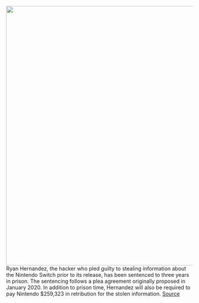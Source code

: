 <img src='https://cdn.vox-cdn.com/thumbor/Twz7J5NfH5MfFies1WAQlcAJxqw=/0x0:2040x1360/1200x800/filters:focal(857x517:1183x843)/cdn.vox-cdn.com/uploads/chorus_image/image/68224127/jbareham_1492_170228_0097.0.0.jpg' width='700px' /><br/>
Ryan Hernandez, the hacker who pled guilty to stealing information about the Nintendo Switch prior to its release, has been sentenced to three years in prison. The sentencing follows a plea agreement originally proposed in January 2020. In addition to prison time, Hernandez will also be required to pay Nintendo $259,323 in retribution for the stolen information.
<a href='https://www.theverge.com/2020/12/1/21866716/nintendo-switch-hack-hernandez-sentencing-plea-agreement-gigaleak-security-breach'> Source <a/>